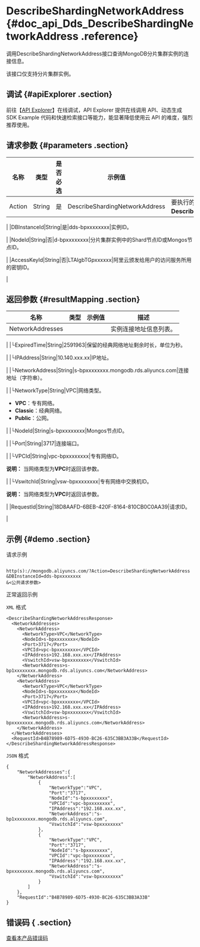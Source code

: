# DescribeShardingNetworkAddress {#doc_api_Dds_DescribeShardingNetworkAddress .reference}

调用DescribeShardingNetworkAddress接口查询MongoDB分片集群实例的连接信息。

该接口仅支持分片集群实例。

## 调试 {#apiExplorer .section}

前往【[API Explorer](https://api.aliyun.com/#product=Dds&api=DescribeShardingNetworkAddress)】在线调试，API Explorer 提供在线调用 API、动态生成 SDK Example 代码和快速检索接口等能力，能显著降低使用云 API 的难度，强烈推荐使用。

## 请求参数 {#parameters .section}

|名称|类型|是否必选|示例值|描述|
|--|--|----|---|--|
|Action|String|是|DescribeShardingNetworkAddress|要执行的操作，取值：**DescribeShardingNetworkAddress**。

 |
|DBInstanceId|String|是|dds-bpxxxxxxxx|实例ID。

 |
|NodeId|String|否|d-bpxxxxxxxx|分片集群实例中的Shard节点ID或Mongos节点ID。

 |
|AccessKeyId|String|否|LTAIgbTGpxxxxxx|阿里云颁发给用户的访问服务所用的密钥ID。

 |

## 返回参数 {#resultMapping .section}

|名称|类型|示例值|描述|
|--|--|---|--|
|NetworkAddresses| | |实例连接地址信息列表。

 |
|└ExpiredTime|String|2591963|保留的经典网络地址剩余时长，单位为秒。

 |
|└IPAddress|String|10.140.xxx.xx|IP地址。

 |
|└NetworkAddress|String|s-bpxxxxxxxx.mongodb.rds.aliyuncs.com|连接地址（字符串）。

 |
|└NetworkType|String|VPC|网络类型。

 -   **VPC**：专有网络。
-   **Classic**：经典网络。
-   **Public**：公网。

 |
|└NodeId|String|s-bpxxxxxxxx|Mongos节点ID。

 |
|└Port|String|3717|连接端口。

 |
|└VPCId|String|vpc-bpxxxxxxxx|专有网络ID。

 **说明：** 当网络类型为**VPC**时返回该参数。

 |
|└VswitchId|String|vsw-bpxxxxxxxx|专有网络中交换机ID。

 **说明：** 当网络类型为**VPC**时返回该参数。

 |
|RequestId|String|18D8AAFD-6BEB-420F-8164-810CB0C0AA39|请求ID。

 |

## 示例 {#demo .section}

请求示例

``` {#request_demo}

http(s)://mongodb.aliyuncs.com/?Action=DescribeShardingNetworkAddress
&DBInstanceId=dds-bpxxxxxxxx
&<公共请求参数>

```

正常返回示例

`XML` 格式

``` {#xml_return_success_demo}
<DescribeShardingNetworkAddressResponse>
  <NetworkAddresses>
    <NetworkAddress>
      <NetworkType>VPC</NetworkType>
      <NodeId>s-bpxxxxxxxx</NodeId>
      <Port>3717</Port>
      <VPCId>vpc-bpxxxxxxxx</VPCId>
      <IPAddress>192.168.xxx.xx</IPAddress>
      <VswitchId>vsw-bpxxxxxxxx</VswitchId>
      <NetworkAddress>s-bp1xxxxxxxx.mongodb.rds.aliyuncs.com</NetworkAddress>
    </NetworkAddress>
    <NetworkAddress>
      <NetworkType>VPC</NetworkType>
      <NodeId>s-bpxxxxxxxx</NodeId>
      <Port>3717</Port>
      <VPCId>vpc-bpxxxxxxxx</VPCId>
      <IPAddress>192.168.xxx.xx</IPAddress>
      <VswitchId>vsw-bpxxxxxxxx</VswitchId>
      <NetworkAddress>s-bpxxxxxxxx.mongodb.rds.aliyuncs.com</NetworkAddress>
    </NetworkAddress>
  </NetworkAddresses>
  <RequestId>B4B78989-6D75-4930-BC26-635C3BB3A33B</RequestId>
</DescribeShardingNetworkAddressResponse>

```

`JSON` 格式

``` {#json_return_success_demo}
{
	"NetworkAddresses":{
		"NetworkAddress":[
			{
				"NetworkType":"VPC",
				"Port":"3717",
				"NodeId":"s-bpxxxxxxxx",
				"VPCId":"vpc-bpxxxxxxxx",
				"IPAddress":"192.168.xxx.xx",
				"NetworkAddress":"s-bp1xxxxxxxx.mongodb.rds.aliyuncs.com",
				"VswitchId":"vsw-bpxxxxxxxx"
			},
			{
				"NetworkType":"VPC",
				"Port":"3717",
				"NodeId":"s-bpxxxxxxxx",
				"VPCId":"vpc-bpxxxxxxxx",
				"IPAddress":"192.168.xxx.xx",
				"NetworkAddress":"s-bpxxxxxxxx.mongodb.rds.aliyuncs.com",
				"VswitchId":"vsw-bpxxxxxxxx"
			}
		]
	},
	"RequestId":"B4B78989-6D75-4930-BC26-635C3BB3A33B"
}
```

## 错误码 { .section}

[查看本产品错误码](https://error-center.aliyun.com/status/product/Dds)


